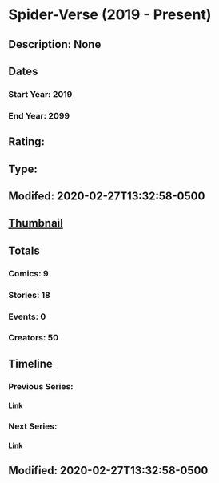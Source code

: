 # Spider-Verse (2019 - Present)
## Description: None
## Dates
### Start Year: 2019
### End Year: 2099
## Rating: 
## Type: 
## Modifed: 2020-02-27T13:32:58-0500
## [Thumbnail](http://i.annihil.us/u/prod/marvel/i/mg/1/e0/5d8bcb33bdd3b.jpg)
## Totals
### Comics: 9
### Stories: 18
### Events: 0
### Creators: 50
## Timeline
### Previous Series: 
#### [Link]()
### Next Series: 
#### [Link]()
## Modified: 2020-02-27T13:32:58-0500